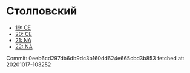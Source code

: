 # Столповский
- [19: CE](19.md)
- [20: CE](20.md)
- [21: NA](21.md)
- [22: NA](22.md)

Commit: 0eeb6cd297db6db9dc3b160dd624e665cbd3b853
 fetched at: 20201017-103252
